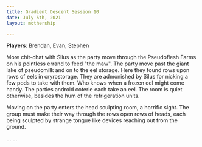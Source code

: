 ```yaml
---
title: Gradient Descent Session 10
date: July 5th, 2021
layout: mothership

---
```


**Players**: Brendan, Evan, Stephen

More chit-chat with Silus as the party move through the Pseudoflesh Farms on his pointless errand to feed "the maw". The party move past the giant lake of pseudomilk and on to the eel storage. Here they found rows upon rows of eels in cryrostorage. They are admonished by Silus for nicking a few pods to take with them. Who knows when a frozen eel might come handy. The parties android coterie each take an eel. The room is quiet otherwise, besides the hum of the refrigeration units.

Moving on the party enters the head sculpting room, a horrific sight. The group must make their way through the rows open rows of heads, each being sculpted by strange tongue like devices reaching out from the ground. 

...
...